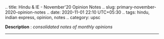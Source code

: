 .. title: Hindu & IE - November'20 Opinion Notes
.. slug: primary-november-2020-opinion-notes
.. date: 2020-11-01 22:10 UTC+05:30
.. tags: hindu, indian express, opinion, notes
.. category: upsc

**Description** : *consolidated notes of monthly opinions*

***
<!-- TEASER_END -->
